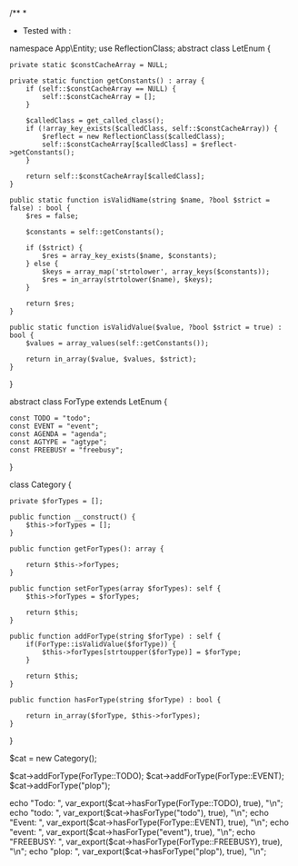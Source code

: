 /**
 * 
 * Tested with : 

namespace App\Entity;
use ReflectionClass;
abstract class LetEnum {
    
    private static $constCacheArray = NULL;

    private static function getConstants() : array {
        if (self::$constCacheArray == NULL) {
            self::$constCacheArray = [];
        }
        
        $calledClass = get_called_class();
        if (!array_key_exists($calledClass, self::$constCacheArray)) {
            $reflect = new ReflectionClass($calledClass);
            self::$constCacheArray[$calledClass] = $reflect->getConstants();
        }
        
        return self::$constCacheArray[$calledClass];
    }

    public static function isValidName(string $name, ?bool $strict = false) : bool {
        $res = false;
        
        $constants = self::getConstants();

        if ($strict) {
            $res = array_key_exists($name, $constants);
        } else {
            $keys = array_map('strtolower', array_keys($constants));
            $res = in_array(strtolower($name), $keys);
        }
        
        return $res;
    }

    public static function isValidValue($value, ?bool $strict = true) : bool {
        $values = array_values(self::getConstants());
        
        return in_array($value, $values, $strict);
    }
    
}

abstract class ForType extends LetEnum {
    
    const TODO = "todo";
    const EVENT = "event";
    const AGENDA = "agenda";
    const AGTYPE = "agtype";
    const FREEBUSY = "freebusy";
    
}

class Category {

    private $forTypes = [];
    
    public function __construct() {
        $this->forTypes = [];
    }

    public function getForTypes(): array {
        
        return $this->forTypes;
    }

    public function setForTypes(array $forTypes): self {
        $this->forTypes = $forTypes;

        return $this;
    }
    
    public function addForType(string $forType) : self {
        if(ForType::isValidValue($forType)) {
            $this->forTypes[strtoupper($forType)] = $forType;
        }
        
        return $this;
    }
    
    public function hasForType(string $forType) : bool {
        
        return in_array($forType, $this->forTypes);
    }
    
}

$cat = new Category();

$cat->addForType(ForType::TODO);
$cat->addForType(ForType::EVENT);
$cat->addForType("plop");

echo "Todo: ", var_export($cat->hasForType(ForType::TODO), true), "\n";
echo "todo: ", var_export($cat->hasForType("todo"), true), "\n";
echo "Event: ", var_export($cat->hasForType(ForType::EVENT), true), "\n";
echo "event: ", var_export($cat->hasForType("event"), true), "\n";
echo "FREEBUSY: ", var_export($cat->hasForType(ForType::FREEBUSY), true), "\n";
echo "plop: ", var_export($cat->hasForType("plop"), true), "\n";

